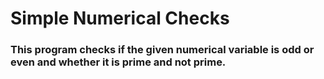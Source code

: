 # Simple Numerical Checks

### This program checks if the given numerical variable is odd or even and whether it is prime and not prime.
